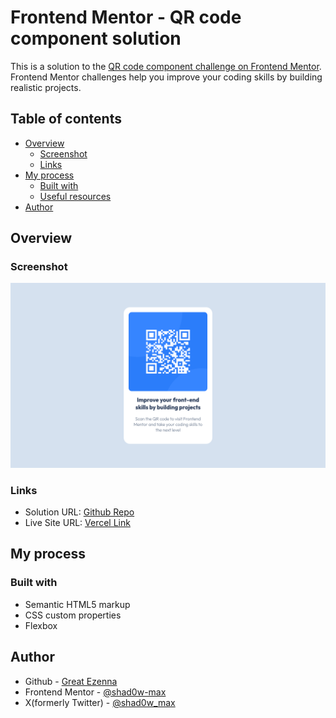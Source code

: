 # Frontend Mentor - QR code component solution

This is a solution to the [QR code component challenge on Frontend Mentor](https://www.frontendmentor.io/challenges/qr-code-component-iux_sIO_H). Frontend Mentor challenges help you improve your coding skills by building realistic projects. 

## Table of contents

- [Overview](#overview)
  - [Screenshot](#screenshot)
  - [Links](#links)
- [My process](#my-process)
  - [Built with](#built-with) 
  - [Useful resources](#useful-resources)
- [Author](#author) 

## Overview

### Screenshot

![](images/screenshot.png) 

### Links

- Solution URL: [Github Repo](https://github.com/shad0w-max/qr-code-component)
- Live Site URL: [Vercel Link](https://qr-code-component-eta-orpin.vercel.app/)

## My process

### Built with

- Semantic HTML5 markup
- CSS custom properties
- Flexbox    

## Author

- Github - [Great Ezenna](https://github.com/shad0w-max)
- Frontend Mentor - [@shad0w-max](https://www.frontendmentor.io/profile/shad0w-max)
- X(formerly Twitter) - [@shad0w_max](https://x.com/shad0w_max) 